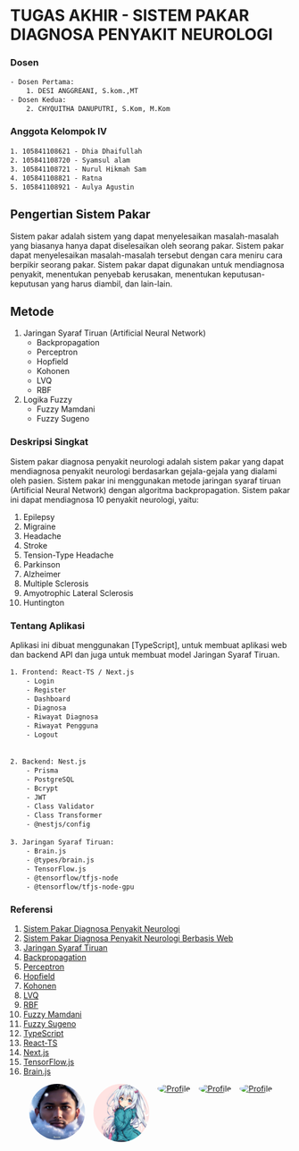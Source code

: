 # TUGAS AKHIR - SISTEM PAKAR DIAGNOSA PENYAKIT NEUROLOGI

### Dosen
    
    - Dosen Pertama:
        1. DESI ANGGREANI, S.kom.,MT
    - Dosen Kedua:
        2. CHYQUITHA DANUPUTRI, S.Kom, M.Kom

### Anggota Kelompok IV
    1. 105841108621 - Dhia Dhaifullah
    2. 105841108720 - Syamsul alam
    3. 105841108721 - Nurul Hikmah Sam
    4. 105841108821 - Ratna	
    5. 105841108921 - Aulya Agustin

## Pengertian Sistem Pakar
Sistem pakar adalah sistem yang dapat menyelesaikan masalah-masalah yang biasanya hanya dapat diselesaikan oleh seorang pakar. Sistem pakar dapat menyelesaikan masalah-masalah tersebut dengan cara meniru cara berpikir seorang pakar. Sistem pakar dapat digunakan untuk mendiagnosa penyakit, menentukan penyebab kerusakan, menentukan keputusan-keputusan yang harus diambil, dan lain-lain.

## Metode
1. Jaringan Syaraf Tiruan (Artificial Neural Network)
    - Backpropagation
    - Perceptron
    - Hopfield
    - Kohonen
    - LVQ
    - RBF
2. Logika Fuzzy
    - Fuzzy Mamdani
    - Fuzzy Sugeno

### Deskripsi Singkat
Sistem pakar diagnosa penyakit neurologi adalah sistem pakar yang dapat mendiagnosa penyakit neurologi berdasarkan gejala-gejala yang dialami oleh pasien. Sistem pakar ini menggunakan metode jaringan syaraf tiruan (Artificial Neural Network) dengan algoritma backpropagation. Sistem pakar ini dapat mendiagnosa 10 penyakit neurologi, yaitu:
1. Epilepsy
2. Migraine
3. Headache
4. Stroke
5. Tension-Type Headache
6. Parkinson
7. Alzheimer
8. Multiple Sclerosis
9. Amyotrophic Lateral Sclerosis
10. Huntington

### Tentang Aplikasi
Aplikasi ini dibuat menggunakan [TypeScript], untuk membuat aplikasi web dan backend API dan juga untuk membuat model Jaringan Syaraf Tiruan.

    1. Frontend: React-TS / Next.js
        - Login
        - Register
        - Dashboard
        - Diagnosa
        - Riwayat Diagnosa
        - Riwayat Pengguna
        - Logout

       
    2. Backend: Nest.js
        - Prisma
        - PostgreSQL
        - Bcrypt
        - JWT
        - Class Validator
        - Class Transformer
        - @nestjs/config

    3. Jaringan Syaraf Tiruan:
        - Brain.js
        - @types/brain.js
        - TensorFlow.js
        - @tensorflow/tfjs-node
        - @tensorflow/tfjs-node-gpu


### Referensi

1. [Sistem Pakar Diagnosa Penyakit Neurologi](https://www.researchgate.net/publication/338672784_Sistem_Pakar_Diagnosa_Penyakit_Neurologi)
2. [Sistem Pakar Diagnosa Penyakit Neurologi Berbasis Web](https://www.researchgate.net/publication/338672784_Sistem_Pakar_Diagnosa_Penyakit_Neurologi)
3. [Jaringan Syaraf Tiruan](https://www.researchgate.net/publication/338672784_Sistem_Pakar_Diagnosa_Penyakit_Neurologi)
4. [Backpropagation](https://www.researchgate.net/publication/338672784_Sistem_Pakar_Diagnosa_Penyakit_Neurologi)
5. [Perceptron](https://www.researchgate.net/publication/338672784_Sistem_Pakar_Diagnosa_Penyakit_Neurologi)
6. [Hopfield](https://www.researchgate.net/publication/338672784_Sistem_Pakar_Diagnosa_Penyakit_Neurologi)
7. [Kohonen](https://www.researchgate.net/publication/338672784_Sistem_Pakar_Diagnosa_Penyakit_Neurologi)
8. [LVQ](https://www.researchgate.net/publication/338672784_Sistem_Pakar_Diagnosa_Penyakit_Neurologi)
9. [RBF](https://www.researchgate.net/publication/338672784_Sistem_Pakar_Diagnosa_Penyakit_Neurologi)
10. [Fuzzy Mamdani](https://www.researchgate.net/publication/338672784_Sistem_Pakar_Diagnosa_Penyakit_Neurologi)
11. [Fuzzy Sugeno](https://www.researchgate.net/publication/338672784_Sistem_Pakar_Diagnosa_Penyakit_Neurologi)
12. [TypeScript](https://www.typescriptlang.org/)
13. [React-TS](https://reactjs.org/)
14. [Next.js](https://nextjs.org/)
15. [TensorFlow.js](https://www.tensorflow.org/js)
16. [Brain.js](https://brain.js.org/)


<!-- ![Dhia Dhaifullah](.images/dhia_profile.jpg) -->
<div style="display: flex; justify-content: center; gap: 15px;">

  <a href="https://github.com/Syamsalam" target="blank">
    <img src=".images/profile1.jpeg" width="100" alt="Profile" style="border-radius: 50%;" />
  </a>

  <a href="https://github.com/ddhaifullah" target="blank">
    <img src=".images/profile2.jpg" width="100" alt="Profile" style="border-radius: 50%;" />
  </a>

  <a href="https://github.com/ddhaifullah" target="blank">
    <img src="https://placehold.co/400" width="100" alt="Profile" style="border-radius: 50%;" />
  </a>

  <a href="https://github.com/ddhaifullah" target="blank">
    <img src="https://placehold.co/400" width="100" alt="Profile" style="border-radius: 50%;" />
  </a>

  <a href="https://github.com/ddhaifullah" target="blank">
    <img src="https://placehold.co/400" width="100" alt="Profile" style="border-radius: 50%;" />
  </a>

</div>